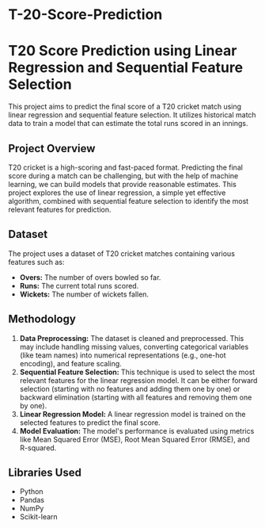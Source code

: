 # T-20-Score-Prediction

# T20 Score Prediction using Linear Regression and Sequential Feature Selection

This project aims to predict the final score of a T20 cricket match using linear regression and sequential feature selection. It utilizes historical match data to train a model that can estimate the total runs scored in an innings.

## Project Overview

T20 cricket is a high-scoring and fast-paced format. Predicting the final score during a match can be challenging, but with the help of machine learning, we can build models that provide reasonable estimates. This project explores the use of linear regression, a simple yet effective algorithm, combined with sequential feature selection to identify the most relevant features for prediction.

## Dataset

The project uses a dataset of T20 cricket matches containing various features such as:

*   **Overs:** The number of overs bowled so far.
*   **Runs:** The current total runs scored.
*   **Wickets:** The number of wickets fallen.

## Methodology

1.  **Data Preprocessing:** The dataset is cleaned and preprocessed. This may include handling missing values, converting categorical variables (like team names) into numerical representations (e.g., one-hot encoding), and feature scaling.
2.  **Sequential Feature Selection:** This technique is used to select the most relevant features for the linear regression model. It can be either forward selection (starting with no features and adding them one by one) or backward elimination (starting with all features and removing them one by one).
3.  **Linear Regression Model:** A linear regression model is trained on the selected features to predict the final score.
4.  **Model Evaluation:** The model's performance is evaluated using metrics like Mean Squared Error (MSE), Root Mean Squared Error (RMSE), and R-squared.

## Libraries Used

*   Python
*   Pandas
*   NumPy
*   Scikit-learn
